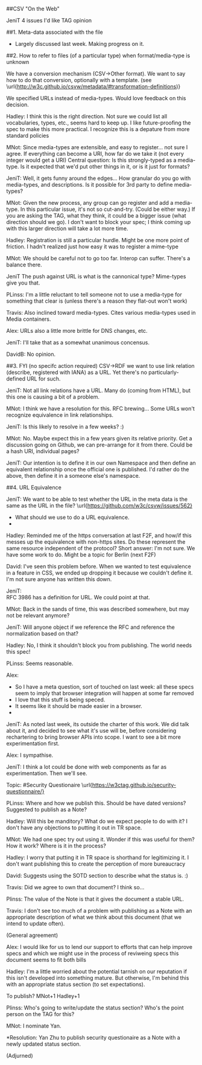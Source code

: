 
##CSV "On the Web"

JeniT
4 issues I'd like TAG opinion

##1. Meta-data associated with the file
* Largely discussed last week. Making progress on it.

##2. How to refer to files (of a particular type) when format/media-type is unknown

We have a conversion mechanism (CSV->Other format). We want to say how to do that conversion, optionally with a template. (see \url{http://w3c.github.io/csvw/metadata/#transformation-definitions)}

We specified URLs instead of media-types. Would love feedback on this decision.

Hadley: 
    I think this is the right direction. Not sure we could list all vocabularies, types, etc., seems hard to keep up.
I like future-proofing the spec to make this more practical.
I recognize this is a depature from more standard policies

MNot:
    Since media-types are extensible, and easy to register... not sure I agree.
    If everything can become a URI, how far do we take it (not every integer would get a URI)
    Central question: Is this strongly-typed as a media-type. Is it expected that we'd put other things in it, or is it just for formats?
    
JeniT:
    Well, it gets funny around the edges... How granular do you go with media-types, and descriptions. 
    Is it possible for 3rd party to define media-types?

MNot:
    Given the new process, any group can go register and add a media-type.
    In this particular issue, it's not so cut-and-try. (Could be either way.)
    If you are asking the TAG, what they think, it could be a bigger issue (what direction should we go).
    I don't want to block your spec; I think coming up with this larger direction will take a lot more time.
    
Hadley:
    Registration is still a particular hurdle. Might be one more point of friction.
    I hadn't realized just how easy it was to register a mime-type
    
MNot: 
    We should be careful not to go too far. Interop can suffer. There's a balance there.

JeniT
    The push against URL is what is the cannonical type? Mime-types give you that.
    
PLinss:
    I'm a little reluctant to tell someone not to use a media-type for something that clear is (unless there's a reason they flat-out won't work)
    
Travis:
    Also inclined toward media-types. Cites various media-types used in Media containers.
    
Alex:
    URLs also a little more brittle for DNS changes, etc.
    
JeniT:
    I'll take that as a somewhat unanimous concensus.
    
DavidB:
    No opinion.
    

##3. FYI (no specifc action required) CSV->RDF we want to use link relation (describe, registered with IANA) as a URL. Yet there's no particularly-defined URL for such.

JeniT:
    Not all link relations have a URL. Many do (coming from HTML), but this one is causing a bit of a problem.

MNot:
    I think we have a resolution for this. RFC brewing...
    Some URLs won't recognize equivalence in link relationships.
    
JeniT:
    Is this likely to resolve in a few weeks? :)
    
MNot:
    No. Maybe expect this in a few years given its relative priority.
    Get a discussion going on Github, we can pre-arrange for it from there.
    Could be a hash URI, individual pages?
    
JeniT:
    Our intention is to define it in our own Namespace and then define an equivalent relationship once the official one is published.
    I'd rather do the above, then define it in a someone else's namespace.
    
##4. URL Equivalence

JeniT:
    We want to be able to test whether the URL in the meta data is the same as the URL in the file?
    \url{https://github.com/w3c/csvw/issues/562}

   * What should we use to do a URL equivalence.
   * 
Hadley:
    Reminded me of the https conversation at last F2F, and how/if this messes up the equivalence with non-https sites. Do these represent the same resource independent of the protocol?
    Short answer: I'm not sure. We have some work to do.
    Might be a topic for Berlin (next F2F)

David:
    I've seen this problem before. When we wanted to test equivalence in a feature in CSS, we ended up dropping it because we couldn't define it.
    I'm not sure anyone has written this down.

JeniT:    
    RFC 3986 has a definition for URL. We could point at that.
    
MNot: 
    Back in the sands of time, this was described somewhere, but may not be relevant anymore?

JeniT:
    Will anyone object if we reference the RFC and reference the normalization based on that?

Hadley:
    No, I think it shouldn't block you from publishing. The world needs this spec!

PLinss:
    Seems reasonable.

Alex:    

   * So I have a meta question, sort of touched on last week: all these specs seem to imply that browser integration will happen at some far removed
   * I love that this stuff is being speced.
   * It seems like it should be made easier in a browser.
   * 
JeniT:
    As noted last week, its outside the charter of this work. We did talk about it, and decided to see what it's use will be, before considering rechartering to bring browser APIs into scope.
    I want to see a bit more experimentation first.
    
Alex:
    I sympathise.
    
JeniT:
    I think a lot could be done with web components as far as experimentation. Then we'll see.
    
<End of CSV Conversation>

Topic:
#Security Questionaire
\url{https://w3ctag.github.io/security-questionnaire/}

PLinss:
Where and how we publish this.
Should be have dated versions?
Suggested to publish as a Note?

Hadley:
    Will this be manditory? What do we expect people to do with it?
    I don't have any objections to putting it out in TR space.

MNot:
    We had one spec try out using it.
    Wonder if this was useful for them? How it work?
    Where is it in the process?
    
Hadley:
    I worry that putting it in TR space is shorthand for legitimizing it.
I don't want publishing this to create the perception of more bureaucracy

David:
    Suggests using the SOTD section to describe what the status is. :)
    
Travis:
    Did we agree to own that document? I think so...
    
Plinss:
    The value of the Note is that it gives the document a stable URL.

Travis:
    I don't see too much of a problem with publishing as a Note with an appropriate description of what we think about this document (that we intend to update often).
    
(General agreement)

Alex:
    I would like for us to lend our support to efforts that can help improve specs and which we might use in the process of reviweing specs
this document seems to fit both bills

Hadley:
    I'm a little worried about the potential tarnish on our reputation if this isn't developed into something mature. But otherwise, I'm behind this with an appropriate status section (to set expectations).

To publish?
MNot+1
Hadley+1

Plinss:
Who's going to write/update the status section? Who's the point person on the TAG for this?

MNot:
    I nominate Yan.

*Resolution: Yan Zhu to publish security questionaire as a Note with a newly updated status section.

(Adjurned)

